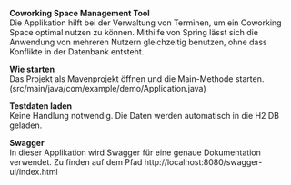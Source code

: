 **Coworking Space Management Tool**<br>
Die Applikation hilft bei der Verwaltung von Terminen, um ein Coworking Space optimal nutzen zu können. Mithilfe von Spring lässt sich die Anwendung von mehreren Nutzern gleichzeitig benutzen, ohne dass Konflikte in der Datenbank entsteht.<br>

**Wie starten**<br>
Das Projekt als Mavenprojekt öffnen und die Main-Methode starten. (src/main/java/com/example/demo/Application.java)

**Testdaten laden**<br>
Keine Handlung notwendig. Die Daten werden automatisch in die H2 DB geladen.

**Swagger**<br>
In dieser Applikation wird Swagger für eine genaue Dokumentation verwendet. Zu finden auf dem Pfad http://localhost:8080/swagger-ui/index.html
